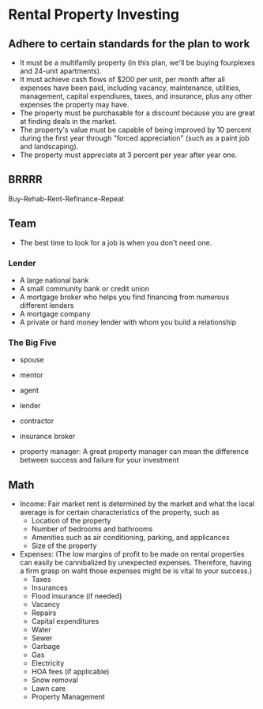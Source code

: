 # Rental Property Investing
## Adhere to certain standards for the plan to work
- It must be a multifamily property (in this plan, we'll be buying fourplexes and 24-unit apartments).
- It must achieve cash flows of $200 per unit, per month after all expenses have been paid, including vacancy, maintenance, utilities, management, capital expendiures, taxes, and insurance, plus any other expenses the property may have. 
- The property must be purchasable for a discount because you are great at finding deals in the market. 
- The property's value must be capable of being improved by 10 percent during the first year through "forced appreciation" (such as a paint job and landscaping).
- The property must appreciate at 3 percent per year after year one. 

## BRRRR
Buy-Rehab-Rent-Refinance-Repeat

## Team
- The best time to look for a job is when you don't need one.
### Lender
- A large national bank
- A small community bank or credit union
- A mortgage broker who helps you find financing from numerous different lenders
- A mortgage company
- A private or hard money lender with whom you build a relationship

### The Big Five
- spouse
- mentor
- agent
- lender
- contractor

- insurance broker
- property manager: A great property manager can mean the difference between success and failure for your investment

## Math
- Income: Fair market rent is determined by the market and what the local average is for certain characteristics of the property, such as 
    - Location of the property
    - Number of bedrooms and bathrooms
    - Amenities such as air conditioning, parking, and applicances
    - Size of the property
- Expenses: (The low margins of profit to be made on rental properties can easily be cannibalized by unexpected expenses. Therefore, having a firm grasp on waht those expenses might be is vital to your success.)
    - Taxes
    - Insurances
    - Flood insurance (if needed)
    - Vacancy
    - Repairs
    - Capital expenditures
    - Water
    - Sewer
    - Garbage
    - Gas
    - Electricity
    - HOA fees (if applicable)
    - Snow removal
    - Lawn care
    - Property Management